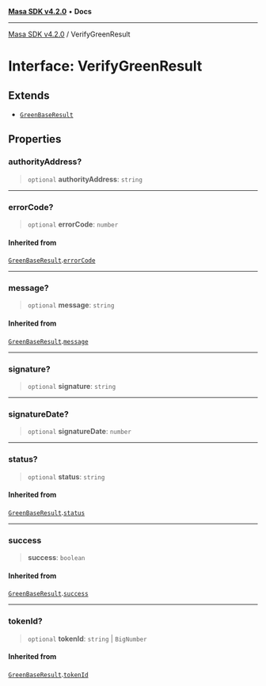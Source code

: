 [**Masa SDK v4.2.0**](../README.md) • **Docs**

***

[Masa SDK v4.2.0](../globals.md) / VerifyGreenResult

# Interface: VerifyGreenResult

## Extends

- [`GreenBaseResult`](GreenBaseResult.md)

## Properties

### authorityAddress?

> `optional` **authorityAddress**: `string`

***

### errorCode?

> `optional` **errorCode**: `number`

#### Inherited from

[`GreenBaseResult`](GreenBaseResult.md).[`errorCode`](GreenBaseResult.md#errorcode)

***

### message?

> `optional` **message**: `string`

#### Inherited from

[`GreenBaseResult`](GreenBaseResult.md).[`message`](GreenBaseResult.md#message)

***

### signature?

> `optional` **signature**: `string`

***

### signatureDate?

> `optional` **signatureDate**: `number`

***

### status?

> `optional` **status**: `string`

#### Inherited from

[`GreenBaseResult`](GreenBaseResult.md).[`status`](GreenBaseResult.md#status)

***

### success

> **success**: `boolean`

#### Inherited from

[`GreenBaseResult`](GreenBaseResult.md).[`success`](GreenBaseResult.md#success)

***

### tokenId?

> `optional` **tokenId**: `string` \| `BigNumber`

#### Inherited from

[`GreenBaseResult`](GreenBaseResult.md).[`tokenId`](GreenBaseResult.md#tokenid)
